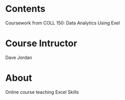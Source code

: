 # Contents 
Coursework from COLL 150: Data Analytics Using Exel 

# Course Intructor
Dave Jordan

# About 
Online course teaching Excel Skills

